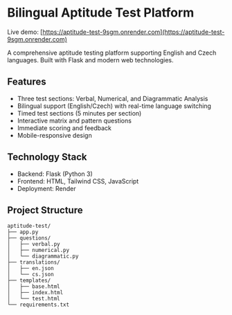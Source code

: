 # Bilingual Aptitude Test Platform

Live demo: [https://aptitude-test-9sgm.onrender.com](https://aptitude-test-9sgm.onrender.com)

A comprehensive aptitude testing platform supporting English and Czech languages. Built with Flask and modern web technologies.

## Features

- Three test sections: Verbal, Numerical, and Diagrammatic Analysis
- Bilingual support (English/Czech) with real-time language switching
- Timed test sections (5 minutes per section)
- Interactive matrix and pattern questions
- Immediate scoring and feedback
- Mobile-responsive design

## Technology Stack

- Backend: Flask (Python 3)
- Frontend: HTML, Tailwind CSS, JavaScript
- Deployment: Render

## Project Structure

```
aptitude-test/
├── app.py                 
├── questions/            
│   ├── verbal.py
│   ├── numerical.py
│   └── diagrammatic.py  
├── translations/        
│   ├── en.json
│   └── cs.json
├── templates/          
│   ├── base.html
│   ├── index.html
│   └── test.html
└── requirements.txt
```
